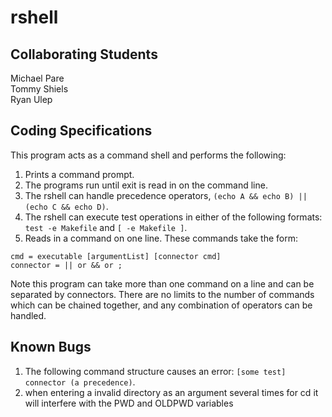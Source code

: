 # rshell

## Collaborating Students
Michael Pare  
Tommy Shiels  
Ryan Ulep

## Coding Specifications
This program acts as a command shell and performs the following:

1. Prints a command prompt.
2. The programs run until exit is read in on the command line.
3. The rshell can handle precedence operators, `(echo A && echo B) || (echo C && echo D)`.  
4. The rshell can execute test operations in either of the following formats: `test -e Makefile` and `[ -e Makefile ]`.
5. Reads in a command on one line. These commands take the form:
```
cmd = executable [argumentList] [connector cmd]
connector = || or && or ;
```

Note this program can take more than one command on a line and can be separated by connectors.
There are no limits to the number of commands which can be chained together, and any combination of operators can be handled.   

## Known Bugs
1. The following command structure causes an error: `[some test] connector (a precedence)`.
2. when entering a invalid directory as an argument several times for cd it will interfere with the PWD and OLDPWD variables 